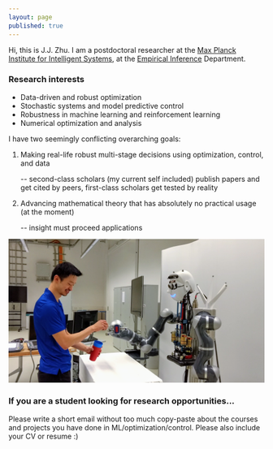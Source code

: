 ```yaml
---
layout: page
published: true
---
```

Hi, this is J.J. Zhu. I am a postdoctoral researcher at the [Max Planck Institute for Intelligent Systems](http://is.tue.mpg.de/), at the [Empirical Inference](https://ei.is.tuebingen.mpg.de/) Department.

### Research interests
+ Data-driven and robust optimization
+ Stochastic systems and model predictive control
+ Robustness in machine learning and reinforcement learning
+ Numerical optimization and analysis

I have two seemingly conflicting overarching goals:

1. Making real-life robust multi-stage decisions using optimization, control, and data

   -- second-class scholars (my current self included) publish papers and get cited by peers, first-class scholars get tested by reality 

2. Advancing mathematical theory that has absolutely no practical usage (at the moment)

   -- insight must proceed applications

![learning and control](/images/atom.png)

### If you are a student looking for research opportunities...

Please write a short email without too much copy-paste about the courses and projects you have done in ML/optimization/control. Please also include your CV or resume :)

